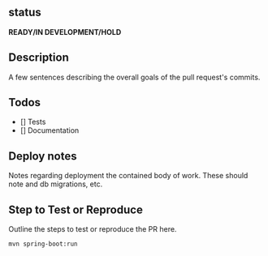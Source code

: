 ## status
**READY/IN DEVELOPMENT/HOLD**

## Description
A few sentences describing the overall goals of the pull request's commits.

## Todos
- [] Tests
- [] Documentation

## Deploy notes
Notes regarding deployment the contained body of work. These should note and db migrations, etc.

## Step to Test or Reproduce
Outline the steps to test or reproduce the PR here.

```sh
mvn spring-boot:run
```
